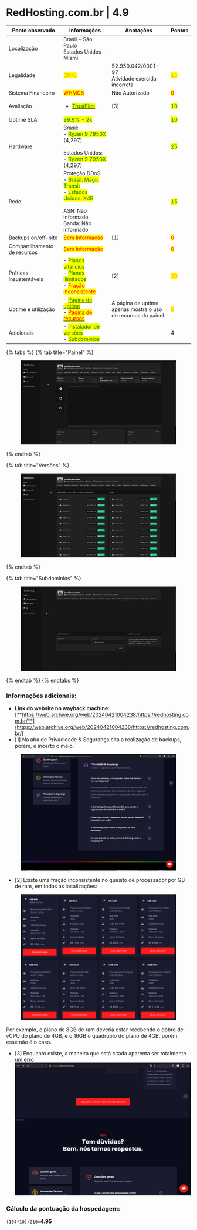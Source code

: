 # RedHosting.com.br | 4.9

<table><thead><tr><th width="192">Ponto observado</th><th width="240">Informações</th><th width="218">Anotações</th><th>Pontos</th></tr></thead><tbody><tr><td>Localização</td><td>Brasil - São Paulo<br>Estados Unidos - Miami</td><td></td><td></td></tr><tr><td>Legalidade</td><td><mark style="color:orange;">CNPJ</mark></td><td>52.950.042/0001-97<br>Atividade exercida incorreta</td><td><mark style="color:orange;">15</mark></td></tr><tr><td>Sistema Financeiro</td><td><mark style="color:red;">WHMCS</mark></td><td>Não Autorizado</td><td><mark style="color:red;">0</mark></td></tr><tr><td>Avaliação</td><td><ul><li><a href="https://br.trustpilot.com/review/redhosting.com.br"><mark style="color:green;">TrustPilot</mark></a></li></ul></td><td>[3]</td><td><mark style="color:green;">10</mark></td></tr><tr><td>Uptime SLA</td><td><mark style="color:green;">99.9% - 2x</mark></td><td></td><td><mark style="color:green;">10</mark></td></tr><tr><td>Hardware</td><td>Brasil:<br>- <mark style="color:green;">Ryzen 9 7950X</mark> (4,297)<br><br>Estados Unidos:<br>- <mark style="color:green;">Ryzen 9 7950X</mark> (4,297)</td><td></td><td><mark style="color:green;">25</mark></td></tr><tr><td>Rede</td><td>Proteção DDoS:<br>- <mark style="color:green;">Brasil: Magic Transit</mark><br>- <mark style="color:green;">Estados Unidos: X4B</mark><br><br>ASN: Não informado<br>Banda: Não informado</td><td></td><td><mark style="color:green;">15</mark></td></tr><tr><td>Backups on/off-site</td><td><mark style="color:red;">Sem Informação</mark></td><td>[1]</td><td><mark style="color:red;">0</mark></td></tr><tr><td>Compartilhamento de recursos</td><td><mark style="color:red;">Sem Informação</mark></td><td></td><td><mark style="color:red;">0</mark></td></tr><tr><td>Práticas insustentáveis</td><td>- <mark style="color:green;">Planos vitalícios</mark><br>- <mark style="color:green;">Planos ilimitados</mark><br>- <mark style="color:red;">Fração inconsistente</mark></td><td>[2]</td><td><mark style="color:orange;">20</mark></td></tr><tr><td>Uptime e utilização</td><td>- <a href="https://status.redhosting.com.br"><mark style="color:green;">Página de uptime</mark></a><br>- <a href="https://status.redhosting.com.br"><mark style="color:red;">Página de recursos</mark></a></td><td>A página de uptime apenas mostra o uso de recursos do painel.</td><td><mark style="color:orange;">5</mark></td></tr><tr><td>Adicionais</td><td>- <mark style="color:green;">Instalador de versões</mark><br>- <mark style="color:green;">Subdomínios</mark></td><td></td><td>4</td></tr></tbody></table>

{% tabs %}
{% tab title="Painel" %}
<figure><img src="../../../.gitbook/assets/image (4).png" alt=""><figcaption></figcaption></figure>
{% endtab %}

{% tab title="Versões" %}
<figure><img src="../../../.gitbook/assets/image (5).png" alt=""><figcaption></figcaption></figure>
{% endtab %}

{% tab title="Subdomínios" %}
<figure><img src="../../../.gitbook/assets/image (6).png" alt=""><figcaption></figcaption></figure>
{% endtab %}
{% endtabs %}

### Informações adicionais:

* **Link do website no wayback machine:** [**https://web.archive.org/web/20240421004238/https://redhosting.com.br/**](https://web.archive.org/web/20240421004238/https://redhosting.com.br/)
* \[1] Na aba de Privacidade & Segurança cita a realização de backups, porém, é incerto o meio.

<figure><img src="../../../.gitbook/assets/image (1).png" alt=""><figcaption></figcaption></figure>

* \[2] Existe uma fração inconsistente no quesito de processador por GB de ram, em todas as localizações:

<figure><img src="../../../.gitbook/assets/image (51).png" alt=""><figcaption></figcaption></figure>

Por exemplo, o plano de 8GB de ram deveria estar recebendo o dobro de vCPU do plano de 4GB, e o 16GB o quadruplo do plano de 4GB, porém, esse não é o caso.

* \[3] Enquanto existe, a maneira que está citada aparenta ser totalmente um erro![](<../../../.gitbook/assets/image (50).png>)

### Cálculo da pontuação da hospedagem:

`(104*10)/210=`**4.95**
